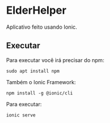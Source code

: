 # ElderHelper

Aplicativo feito usando Ionic.

## Executar

Para executar você irá precisar do npm:

```
sudo apt install npm
```

Também o Ionic Framework:

```
npm install -g @ionic/cli
```

Para executar:

```
ionic serve
```
